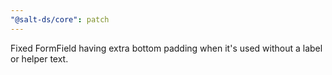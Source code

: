 ```yaml
---
"@salt-ds/core": patch
---
```


Fixed FormField having extra bottom padding when it's used without a label or helper text.
